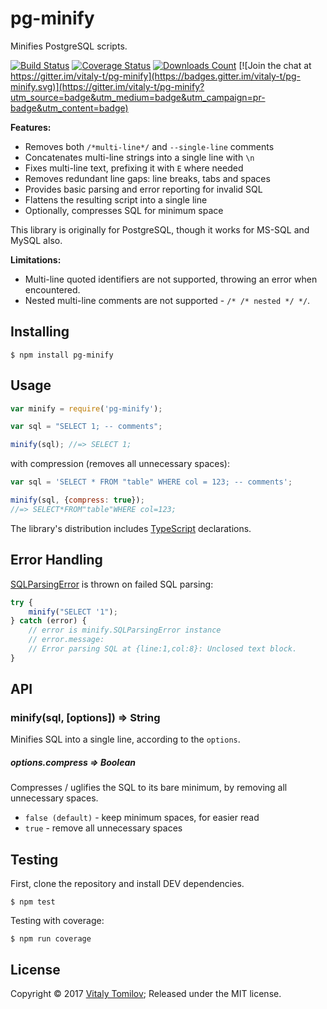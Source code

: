 pg-minify
=========

Minifies PostgreSQL scripts.

[![Build Status](https://travis-ci.org/vitaly-t/pg-minify.svg?branch=master)](https://travis-ci.org/vitaly-t/pg-minify)
[![Coverage Status](https://coveralls.io/repos/vitaly-t/pg-minify/badge.svg?branch=master)](https://coveralls.io/r/vitaly-t/pg-minify?branch=master)
[![Downloads Count](http://img.shields.io/npm/dm/pg-minify.svg)](https://www.npmjs.com/package/pg-minify)
[![Join the chat at https://gitter.im/vitaly-t/pg-minify](https://badges.gitter.im/vitaly-t/pg-minify.svg)](https://gitter.im/vitaly-t/pg-minify?utm_source=badge&utm_medium=badge&utm_campaign=pr-badge&utm_content=badge)

**Features:** 

* Removes both `/*multi-line*/` and `--single-line` comments
* Concatenates multi-line strings into a single line with `\n`
* Fixes multi-line text, prefixing it with `E` where needed
* Removes redundant line gaps: line breaks, tabs and spaces
* Provides basic parsing and error reporting for invalid SQL
* Flattens the resulting script into a single line
* Optionally, compresses SQL for minimum space 

This library is originally for PostgreSQL, though it works for MS-SQL and MySQL also.

**Limitations:**

* Multi-line quoted identifiers are not supported, throwing an error when encountered.
* Nested multi-line comments are not supported - `/* /* nested */ */`.

## Installing

```
$ npm install pg-minify
```

## Usage

```js
var minify = require('pg-minify');

var sql = "SELECT 1; -- comments";

minify(sql); //=> SELECT 1;
```

with compression (removes all unnecessary spaces):

```js
var sql = 'SELECT * FROM "table" WHERE col = 123; -- comments';

minify(sql, {compress: true});
//=> SELECT*FROM"table"WHERE col=123;
```

The library's distribution includes [TypeScript] declarations.

## Error Handling

[SQLParsingError] is thrown on failed SQL parsing:

```js
try {
    minify("SELECT '1");
} catch (error) {
    // error is minify.SQLParsingError instance
    // error.message:
    // Error parsing SQL at {line:1,col:8}: Unclosed text block.
}
```

## API

### minify(sql, [options]) ⇒ String

Minifies SQL into a single line, according to the `options`.

##### options.compress ⇒ Boolean

Compresses / uglifies the SQL to its bare minimum, by removing all unnecessary spaces.

* `false (default)` - keep minimum spaces, for easier read
* `true` - remove all unnecessary spaces 

## Testing

First, clone the repository and install DEV dependencies.

```
$ npm test
```

Testing with coverage:
```
$ npm run coverage
```

## License

Copyright © 2017 [Vitaly Tomilov](https://github.com/vitaly-t);
Released under the MIT license.

[SQLParsingError]:https://github.com/vitaly-t/pg-minify/blob/master/lib/error.js#L21
[TypeScript]:https://github.com/vitaly-t/pg-minify/tree/master/typescript
